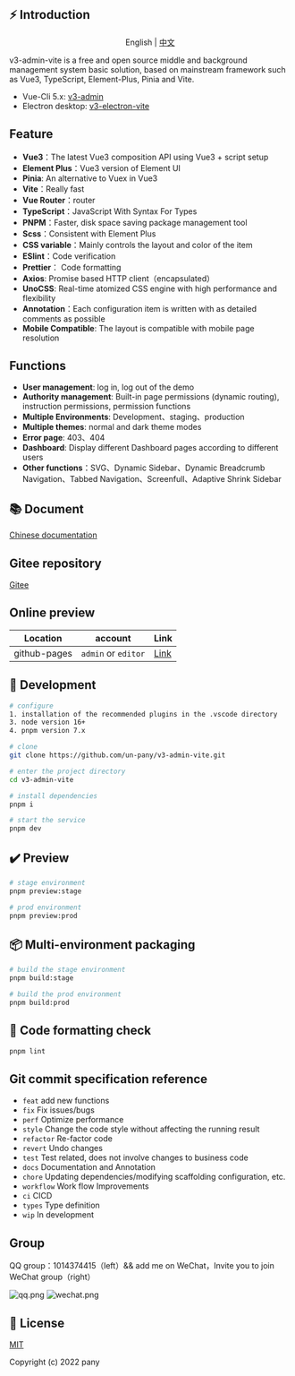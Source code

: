 ## ⚡ Introduction

<p align="center">
  <span>English | <a href="./README.zh-CN.md">中文</a></span>
</p>

v3-admin-vite is a free and open source middle and background management system basic solution, based on mainstream framework such as Vue3, TypeScript, Element-Plus, Pinia and Vite.

- Vue-Cli 5.x: [v3-admin](https://github.com/un-pany/v3-admin)
- Electron desktop: [v3-electron-vite](https://github.com/un-pany/v3-electron-vite)

## Feature

- **Vue3**：The latest Vue3 composition API using Vue3 + script setup
- **Element Plus**：Vue3 version of Element UI
- **Pinia**: An alternative to Vuex in Vue3
- **Vite**：Really fast
- **Vue Router**：router
- **TypeScript**：JavaScript With Syntax For Types
- **PNPM**：Faster, disk space saving package management tool
- **Scss**：Consistent with Element Plus
- **CSS variable**：Mainly controls the layout and color of the item
- **ESlint**：Code verification
- **Prettier**： Code formatting
- **Axios**: Promise based HTTP client（encapsulated）
- **UnoCSS**: Real-time atomized CSS engine with high performance and flexibility
- **Annotation**：Each configuration item is written with as detailed comments as possible
- **Mobile Compatible**: The layout is compatible with mobile page resolution

## Functions

- **User management**: log in, log out of the demo
- **Authority management**: Built-in page permissions (dynamic routing), instruction permissions, permission functions
- **Multiple Environments**: Development、staging、production
- **Multiple themes**: normal and dark theme modes
- **Error page**: 403、404
- **Dashboard**: Display different Dashboard pages according to different users
- **Other functions**：SVG、Dynamic Sidebar、Dynamic Breadcrumb Navigation、Tabbed Navigation、Screenfull、Adaptive Shrink Sidebar

## 📚 Document

[Chinese documentation](https://juejin.cn/post/7089377403717287972)

## Gitee repository

[Gitee](https://gitee.com/un-pany/v3-admin-vite)

## Online preview

| Location     | account             | Link                                            |
| ------------ | ------------------- | ----------------------------------------------- |
| github-pages | `admin` or `editor` | [Link](https://un-pany.github.io/v3-admin-vite) |

## 🚀 Development

```bash
# configure
1. installation of the recommended plugins in the .vscode directory
3. node version 16+
4. pnpm version 7.x

# clone
git clone https://github.com/un-pany/v3-admin-vite.git

# enter the project directory
cd v3-admin-vite

# install dependencies
pnpm i

# start the service
pnpm dev
```

## ✔️ Preview

```bash
# stage environment
pnpm preview:stage

# prod environment
pnpm preview:prod
```

## 📦️ Multi-environment packaging

```bash
# build the stage environment
pnpm build:stage

# build the prod environment
pnpm build:prod
```

## 🔧 Code formatting check

```bash
pnpm lint
```

## Git commit specification reference

- `feat` add new functions
- `fix` Fix issues/bugs
- `perf` Optimize performance
- `style` Change the code style without affecting the running result
- `refactor` Re-factor code
- `revert` Undo changes
- `test` Test related, does not involve changes to business code
- `docs` Documentation and Annotation
- `chore` Updating dependencies/modifying scaffolding configuration, etc.
- `workflow` Work flow Improvements
- `ci` CICD
- `types` Type definition
- `wip` In development

## Group

QQ group：1014374415（left）&& add me on WeChat，Invite you to join WeChat group（right）

![qq.png](https://github.com/un-pany/v3-admin-vite/blob/main/src/assets/docs/qq.png)
![wechat.png](https://github.com/un-pany/v3-admin-vite/blob/main/src/assets/docs/wechat.png)

## 📄 License

[MIT](https://github.com/un-pany/v3-admin-vite/blob/main/LICENSE)

Copyright (c) 2022 pany
